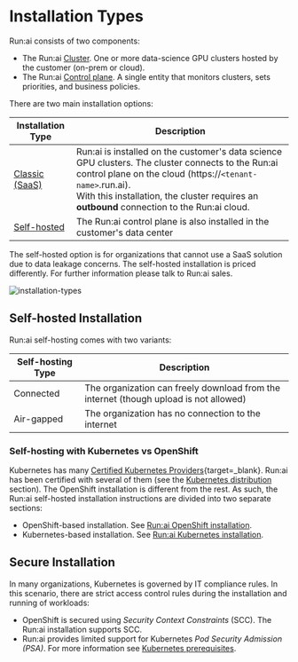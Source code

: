 
# Installation Types

Run:ai consists of two components:

* The Run:ai [Cluster](../../home/overview.md#runai-cluster). One or more data-science GPU clusters hosted by the customer (on-prem or cloud).
* The Run:ai [Control plane](../../home/overview.md#runai-control-plane). A single entity that monitors clusters, sets priorities, and business policies.

There are two main installation options:

| Installation Type | Description |
|-------------------|-------------|
| [Classic (SaaS)](cluster-setup/cluster-setup-intro.md)  | Run:ai is installed on the customer's data science GPU clusters. The cluster connects to the Run:ai control plane on the cloud (https://`<tenant-name>`.run.ai). <br> With this installation, the cluster requires an **outbound** connection to the Run:ai cloud. |
| [Self-hosted](self-hosted/overview.md)       | The Run:ai control plane is also installed in the customer's data center |

The self-hosted option is for organizations that cannot use a SaaS solution due to data leakage concerns. The self-hosted installation is priced differently. For further information please talk to Run:ai sales.

![installation-types](img/installation-types.png)

## Self-hosted Installation

Run:ai self-hosting comes with two variants:

| Self-hosting Type | Description |
|------------|-------------|
| Connected  | The organization can freely download from the internet (though upload is not allowed) |
| Air-gapped | The organization has no connection to the internet |

### Self-hosting with Kubernetes vs OpenShift

Kubernetes has many [Certified Kubernetes Providers](https://kubernetes.io/docs/setup/#production-environment){target=_blank}. Run:ai has been certified with several of them (see the [Kubernetes distribution](cluster-setup/cluster-prerequisites.md#kubernetes-distribution) section). The OpenShift installation is different from the rest. As such, the Run:ai self-hosted installation instructions are divided into two separate sections:

* OpenShift-based installation. See [Run:ai OpenShift installation](self-hosted/ocp/prerequisites.md).
* Kubernetes-based installation. See [Run:ai Kubernetes installation](self-hosted/k8s/prerequisites.md).

## Secure Installation

In many organizations, Kubernetes is governed by IT compliance rules. In this scenario, there are strict access control rules during the installation and running of workloads:

* OpenShift is secured using _Security Context Constraints_ (SCC). The Run:ai installation supports SCC.
* Run:ai provides limited support for Kubernetes _Pod Security Admission (PSA)_. For more information see [Kubernetes prerequisites](cluster-setup/cluster-prerequisites.md#kubernetes-pod-security-admission).
